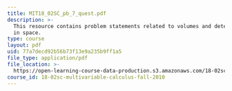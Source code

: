 ```yaml
---
title: MIT18_02SC_pb_7_quest.pdf
description: >-
  This resource contains problem statements related to volumes and determinants
  in space.
type: course
layout: pdf
uid: 77a7decd92b56b73f13e9a235b9ff1a5
file_type: application/pdf
file_location: >-
  https://open-learning-course-data-production.s3.amazonaws.com/18-02sc-multivariable-calculus-fall-2010/77a7decd92b56b73f13e9a235b9ff1a5_MIT18_02SC_pb_7_quest.pdf
course_id: 18-02sc-multivariable-calculus-fall-2010
---
```


